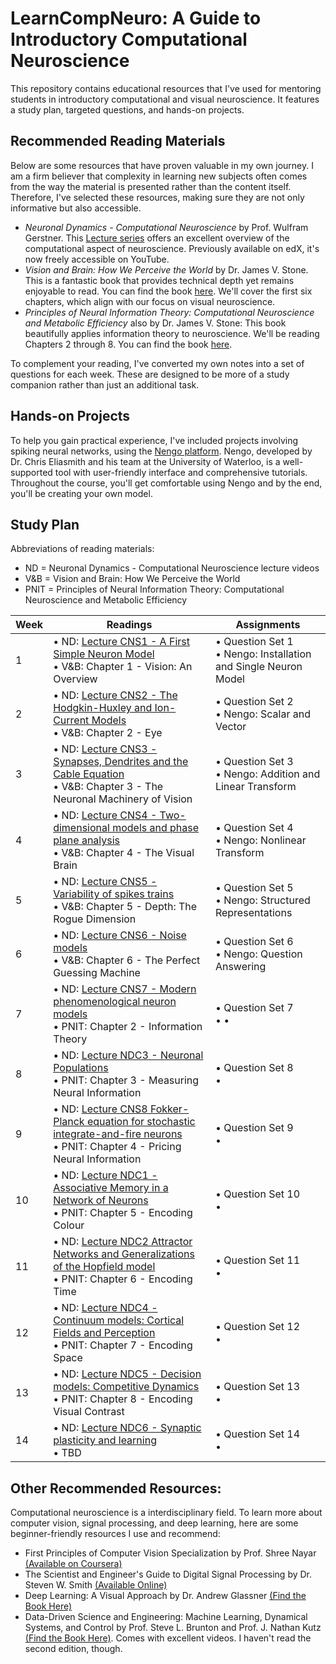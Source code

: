# LearnCompNeuro: A Guide to Introductory Computational Neuroscience

This repository contains educational resources that I've used for mentoring students in introductory computational and visual neuroscience. It features a study plan, targeted questions, and hands-on projects.

## Recommended Reading Materials
Below are some resources that have proven valuable in my own journey. I am a firm believer that complexity in learning new subjects often comes from the way the material is presented rather than the content itself. Therefore, I've selected these resources, making sure they are not only informative but also accessible.

* *Neuronal Dynamics - Computational Neuroscience* by Prof. Wulfram Gerstner. This [Lecture series](https://lcnwww.epfl.ch/gerstner/NeuronalDynamics-MOOCall.html) offers an excellent overview of the computational aspect of neuroscience. Previously available on edX, it's now freely accessible on YouTube.
* *Vision and Brain: How We Perceive the World* by Dr. James V. Stone. This is a fantastic book that provides technical depth yet remains enjoyable to read. You can find the book [here](https://jamesstone.sites.sheffield.ac.uk/books/vision-and-brain). We'll cover the first six chapters, which align with our focus on visual neuroscience.
* *Principles of Neural Information Theory: Computational Neuroscience and Metabolic Efficiency* also by Dr. James V. Stone: This book beautifully applies information theory to neuroscience. We'll be reading Chapters 2 through 8. You can find the book [here](https://jamesstone.sites.sheffield.ac.uk/books/principles-of-neural-information-theory).

To complement your reading, I've converted my own notes into a set of questions for each week. These are designed to be more of a study companion rather than just an additional task.

## Hands-on Projects

To help you gain practical experience, I've included projects involving spiking neural networks, using the [Nengo platform](https://www.nengo.ai). Nengo, developed by Dr. Chris Eliasmith and his team at the University of Waterloo, is a well-supported tool with user-friendly interface and comprehensive tutorials. Throughout the course, you'll get comfortable using Nengo and by the end, you'll be creating your own model.

## Study Plan

Abbreviations of reading materials:
* ND = Neuronal Dynamics - Computational Neuroscience lecture videos
* V&B = Vision and Brain: How We Perceive the World
* PNIT = Principles of Neural Information Theory: Computational Neuroscience and Metabolic Efficiency


| Week | Readings                | Assignments                 |
|------|-------------------------|-----------------------------|
| 1    | • ND: [Lecture CNS1 - A First Simple Neuron Model](https://youtube.com/playlist?list=PL7SYVykTNxXZqEhgCWcfu0PUqz9bHe6yq)<br>• V&B: Chapter 1 - Vision: An Overview | • Question Set 1<br>• Nengo: Installation and Single Neuron Model |
| 2    | • ND: [Lecture CNS2 - The Hodgkin-Huxley and Ion-Current Models](https://youtube.com/playlist?list=PL7SYVykTNxXa0ghh9zj2-Anneld4BoTlC)<br>• V&B: Chapter 2 - Eye  | • Question Set 2<br>• Nengo: Scalar and Vector  |
| 3    | • ND: [Lecture CNS3 - Synapses, Dendrites and the Cable Equation](https://youtube.com/playlist?list=PL7SYVykTNxXZj9s6rH3NXTKDhoPGsH_gR)<br>• V&B: Chapter 3 - The Neuronal Machinery of Vision | • Question Set 3<br>• Nengo: Addition and Linear Transform |
| 4    | • ND: [Lecture CNS4 - Two-dimensional models and phase plane analysis](https://youtube.com/playlist?list=PL7SYVykTNxXbNsMERoNCgE50KW9YumSyi)<br> • V&B: Chapter 4 - The Visual Brain | • Question Set 4<br>•  Nengo: Nonlinear Transform  |
| 5    | • ND: [Lecture CNS5 - Variability of spikes trains](https://youtube.com/playlist?list=PL7SYVykTNxXbLkFcY3DQ1dAuROIfDC9j5)<br> • V&B: Chapter 5 - Depth: The Rogue Dimension | • Question Set 5<br>• Nengo: Structured Representations   |
| 6    | • ND: [Lecture CNS6 - Noise models](https://youtube.com/playlist?list=PL7SYVykTNxXZU63DaueuKcllKPNGWjtoX)<br> • V&B: Chapter 6 - The Perfect Guessing Machine| • Question Set 6<br>• Nengo: Question Answering   |
| 7    | • ND: [Lecture CNS7 - Modern phenomenological neuron models](https://youtube.com/playlist?list=PL7SYVykTNxXavZ2plIB1ZMIP_zNZjrwXk)<br> • PNIT: Chapter 2 - Information Theory | • Question Set 7 <br>•  •
| 8    | • ND: [Lecture NDC3 - Neuronal Populations](https://youtube.com/playlist?list=PL7SYVykTNxXYaxM6yIy-Vu6nHuXucu8NK)<br> • PNIT: Chapter 3 - Measuring Neural Information | • Question Set 8<br>•    |
| 9    | • ND: [Lecture CNS8 Fokker-Planck equation for stochastic integrate-and-fire neurons](https://youtube.com/playlist?list=PL7SYVykTNxXa7D2DyqA33CNRir8Hp-Uvd)<br> • PNIT: Chapter 4 - Pricing Neural Information | • Question Set 9<br>•   |
| 10   | • ND: [Lecture NDC1 - Associative Memory in a Network of Neurons](https://youtube.com/playlist?list=PL7SYVykTNxXb4uL4JZ5JZorJW7D67zQAA)<br> • PNIT: Chapter 5 - Encoding Colour | • Question Set 10<br>•    |
| 11   | • ND: [Lecture NDC2 Attractor Networks and Generalizations of the Hopfield model](https://youtube.com/playlist?list=PL7SYVykTNxXYq4_jreEDu11XqJwqr6fkZ)<br> • PNIT: Chapter 6 - Encoding Time | • Question Set 11<br>•    |
| 12   | • ND: [Lecture NDC4 - Continuum models: Cortical Fields and Perception](https://youtube.com/playlist?list=PL7SYVykTNxXahfdhZFsysI_I0zsqHgRlf)<br> • PNIT: Chapter 7 - Encoding Space| • Question Set 12<br>•   |
| 13   | • ND: [Lecture NDC5 - Decision models: Competitive Dynamics](https://youtube.com/playlist?list=PL7SYVykTNxXZ4aPl9kdQYP6Sfuz1b9Mhu)<br> • PNIT: Chapter 8 - Encoding Visual Contrast | • Question Set 13<br>•    |
| 14   | • ND: [Lecture NDC6 - Synaptic plasticity and learning](https://youtube.com/playlist?list=PL7SYVykTNxXYHxySDd4L6eYecNgPaAaOe)<br> • TBD | • Question Set 14<br>•   |

## Other Recommended Resources:

Computational neuroscience is a interdisciplinary field. To learn more about computer vision, signal processing, and deep learning, here are some beginner-friendly resources I use and recommend:
* First Principles of Computer Vision Specialization by Prof. Shree Nayar [(Available on Coursera)](https://www.coursera.org/specializations/firstprinciplesofcomputervision)
* The Scientist and Engineer's Guide to Digital Signal Processing by Dr. Steven W. Smith [(Available Online)](https://www.dspguide.com)
* Deep Learning: A Visual Approach by Dr. Andrew Glassner [(Find the Book Here)](https://www.glassner.com/portfolio/deep-learning-a-visual-approach/)
* Data-Driven Science and Engineering: Machine Learning, Dynamical Systems, and Control by Prof. Steve L. Brunton and Prof. J. Nathan Kutz [(Find the Book Here)](https://databookuw.com). Comes with excellent videos. I haven't read the second edition, though.
